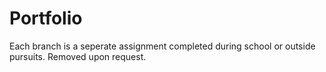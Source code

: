 # Portfolio

Each branch is a seperate assignment completed during school or outside pursuits. Removed upon request.
